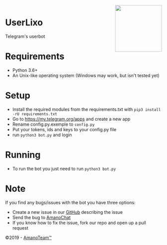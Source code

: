 <img src="https://piics.ml/i/005.png" width="150" align="right">

UserLixo
=========

Telegram's userbot 

Requirements
============
- Python 3.6+
- An Unix-like operating system (Windows may work, but isn't tested yet)

Setup
=====
- Install the required modules from the requirements.txt with ``pip3 install -rU requirements.txt``
- Go to https://my.telegram.org/apps and create a new app
- Rename config.py.exemple to ``config.py``
- Put your tokens, ids and keys to your config.py file
- run ``python3 bot.py`` and login

Running
=======
- To run the bot you just need to run ``python3 bot.py``

Note
====
If you find any bugs/issues with the bot you have three options:

- Create a new issue in our [GitHub](https://github.com/AmanoTeam/UserLixo) describing the issue
- Send the bug to [AmanoChat](https://t.me/AmanoChat)
- If you know how to fix the issue, fork our repo and open up a pull request

©2019 - [AmanoTeam™](https://amanoteam.com)

